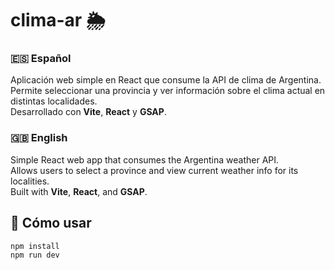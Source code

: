 # clima-ar 🌦️
 
### 🇪🇸 Español  
Aplicación web simple en React que consume la API de clima de Argentina.  
Permite seleccionar una provincia y ver información sobre el clima actual en distintas localidades.  
Desarrollado con **Vite**, **React** y **GSAP**.

### 🇬🇧 English  
Simple React web app that consumes the Argentina weather API.  
Allows users to select a province and view current weather info for its localities.  
Built with **Vite**, **React**, and **GSAP**.

## 🚀 Cómo usar

```bash
npm install
npm run dev
